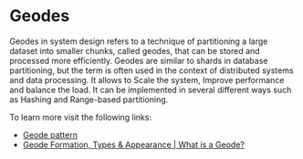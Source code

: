 # Geodes

Geodes in system design refers to a technique of partitioning a large dataset into smaller chunks, called geodes, that can be stored and processed more efficiently. Geodes are similar to shards in database partitioning, but the term is often used in the context of distributed systems and data processing. It allows to Scale the system, Improve performance and balance the load. It can be implemented in several different ways such as Hashing and Range-based partitioning.

To learn more visit the following links:

- [Geode pattern](https://learn.microsoft.com/en-us/azure/architecture/patterns/geodes)
- [Geode Formation, Types & Appearance | What is a Geode?](https://study.com/academy/lesson/geode-formation-types-appearance.ht)
